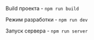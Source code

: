 Build проекта - `npm run build`

Режим разработки - `npm run dev`

Запуск сервера - `npm run server`
